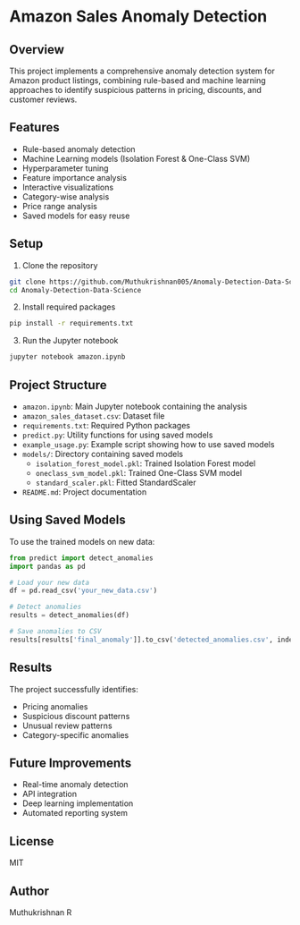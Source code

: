 # Amazon Sales Anomaly Detection

## Overview
This project implements a comprehensive anomaly detection system for Amazon product listings, combining rule-based and machine learning approaches to identify suspicious patterns in pricing, discounts, and customer reviews.

## Features
- Rule-based anomaly detection
- Machine Learning models (Isolation Forest & One-Class SVM)
- Hyperparameter tuning
- Feature importance analysis
- Interactive visualizations
- Category-wise analysis
- Price range analysis
- Saved models for easy reuse

## Setup
1. Clone the repository
```bash
git clone https://github.com/Muthukrishnan005/Anomaly-Detection-Data-Science.git
cd Anomaly-Detection-Data-Science
```

2. Install required packages
```bash
pip install -r requirements.txt
```

3. Run the Jupyter notebook
```bash
jupyter notebook amazon.ipynb
```

## Project Structure
- `amazon.ipynb`: Main Jupyter notebook containing the analysis
- `amazon_sales_dataset.csv`: Dataset file
- `requirements.txt`: Required Python packages
- `predict.py`: Utility functions for using saved models
- `example_usage.py`: Example script showing how to use saved models
- `models/`: Directory containing saved models
  - `isolation_forest_model.pkl`: Trained Isolation Forest model
  - `oneclass_svm_model.pkl`: Trained One-Class SVM model
  - `standard_scaler.pkl`: Fitted StandardScaler
- `README.md`: Project documentation

## Using Saved Models
To use the trained models on new data:

```python
from predict import detect_anomalies
import pandas as pd

# Load your new data
df = pd.read_csv('your_new_data.csv')

# Detect anomalies
results = detect_anomalies(df)

# Save anomalies to CSV
results[results['final_anomaly']].to_csv('detected_anomalies.csv', index=False)
```

## Results
The project successfully identifies:
- Pricing anomalies
- Suspicious discount patterns
- Unusual review patterns
- Category-specific anomalies

## Future Improvements
- Real-time anomaly detection
- API integration
- Deep learning implementation
- Automated reporting system

## License
MIT

## Author
Muthukrishnan R